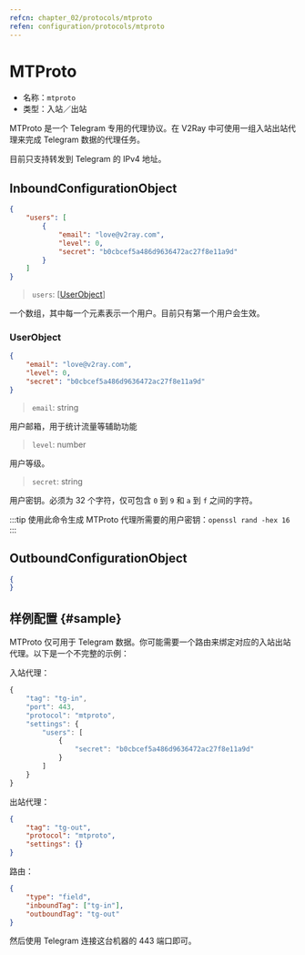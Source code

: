 ```yaml
---
refcn: chapter_02/protocols/mtproto
refen: configuration/protocols/mtproto
---
```


# MTProto

* 名称：`mtproto`
* 类型：入站／出站

MTProto 是一个 Telegram 专用的代理协议。在 V2Ray 中可使用一组入站出站代理来完成 Telegram 数据的代理任务。

目前只支持转发到 Telegram 的 IPv4 地址。

## InboundConfigurationObject

```json
{
    "users": [
        {
            "email": "love@v2ray.com",
            "level": 0,
            "secret": "b0cbcef5a486d9636472ac27f8e11a9d"
        }
    ]
}
```

> `users`: \[[UserObject](#userobject)\]

一个数组，其中每一个元素表示一个用户。目前只有第一个用户会生效。

### UserObject

```json
{
    "email": "love@v2ray.com",
    "level": 0,
    "secret": "b0cbcef5a486d9636472ac27f8e11a9d"
}
```

> `email`: string

用户邮箱，用于统计流量等辅助功能

> `level`: number

用户等级。

> `secret`: string

用户密钥。必须为 32 个字符，仅可包含 `0` 到 `9` 和 `a` 到 `f` 之间的字符。

:::tip
使用此命令生成 MTProto 代理所需要的用户密钥：`openssl rand -hex 16`
:::

## OutboundConfigurationObject

```json
{
}
```

## 样例配置 {#sample}

MTProto 仅可用于 Telegram 数据。你可能需要一个路由来绑定对应的入站出站代理。以下是一个不完整的示例：

入站代理：

```javascript
{
    "tag": "tg-in",
    "port": 443,
    "protocol": "mtproto",
    "settings": {
        "users": [
            {
                "secret": "b0cbcef5a486d9636472ac27f8e11a9d"
            }
        ]
    }
}
```

出站代理：

```json
{
    "tag": "tg-out",
    "protocol": "mtproto",
    "settings": {}
}
```

路由：

```json
{
    "type": "field",
    "inboundTag": ["tg-in"],
    "outboundTag": "tg-out"
}
```

然后使用 Telegram 连接这台机器的 443 端口即可。
